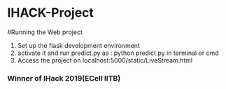 # IHACK-Project

#Running the Web project

1. Set up the flask development environment
2. activate it and run predict.py as : python predict.py in terminal or cmd
3. Access the project on localhost:5000/static/LiveStream.html



### Winner of IHack 2019(ECell IITB)
